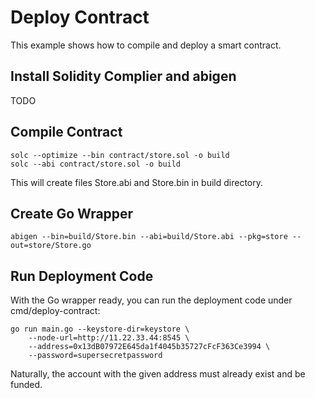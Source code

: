 # Deploy Contract

This example shows how to compile and deploy a smart contract.

## Install Solidity Complier and abigen

TODO

## Compile Contract

```
solc --optimize --bin contract/store.sol -o build
solc --abi contract/store.sol -o build
```

This will create files Store.abi and Store.bin in build directory.

## Create Go Wrapper

```
abigen --bin=build/Store.bin --abi=build/Store.abi --pkg=store --out=store/Store.go
```

## Run Deployment Code

With the Go wrapper ready, you can run the deployment code under cmd/deploy-contract:

```
go run main.go --keystore-dir=keystore \
    --node-url=http://11.22.33.44:8545 \
    --address=0x13dB07972E645da1f4045b35727cFcF363Ce3994 \
    --password=supersecretpassword
```

Naturally, the account with the given address must already exist and be funded.